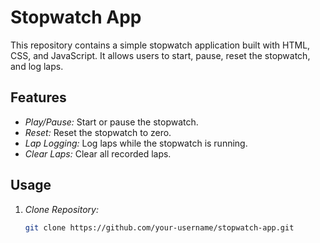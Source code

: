 # Stopwatch App

This repository contains a simple stopwatch application built with HTML, CSS, and JavaScript. It allows users to start, pause, reset the stopwatch, and log laps.

## Features

- *Play/Pause:* Start or pause the stopwatch.
- *Reset:* Reset the stopwatch to zero.
- *Lap Logging:* Log laps while the stopwatch is running.
- *Clear Laps:* Clear all recorded laps.

## Usage

1. *Clone Repository:*
   ```bash
   git clone https://github.com/your-username/stopwatch-app.git
